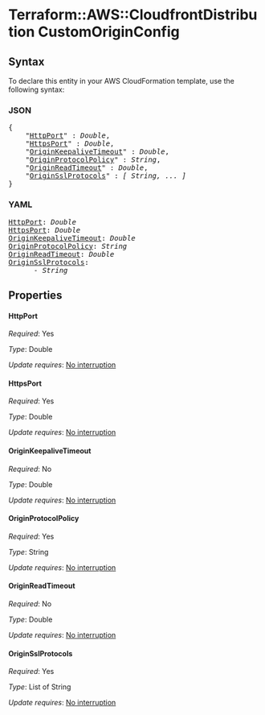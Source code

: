 # Terraform::AWS::CloudfrontDistribution CustomOriginConfig

## Syntax

To declare this entity in your AWS CloudFormation template, use the following syntax:

### JSON

<pre>
{
    "<a href="#httpport" title="HttpPort">HttpPort</a>" : <i>Double</i>,
    "<a href="#httpsport" title="HttpsPort">HttpsPort</a>" : <i>Double</i>,
    "<a href="#originkeepalivetimeout" title="OriginKeepaliveTimeout">OriginKeepaliveTimeout</a>" : <i>Double</i>,
    "<a href="#originprotocolpolicy" title="OriginProtocolPolicy">OriginProtocolPolicy</a>" : <i>String</i>,
    "<a href="#originreadtimeout" title="OriginReadTimeout">OriginReadTimeout</a>" : <i>Double</i>,
    "<a href="#originsslprotocols" title="OriginSslProtocols">OriginSslProtocols</a>" : <i>[ String, ... ]</i>
}
</pre>

### YAML

<pre>
<a href="#httpport" title="HttpPort">HttpPort</a>: <i>Double</i>
<a href="#httpsport" title="HttpsPort">HttpsPort</a>: <i>Double</i>
<a href="#originkeepalivetimeout" title="OriginKeepaliveTimeout">OriginKeepaliveTimeout</a>: <i>Double</i>
<a href="#originprotocolpolicy" title="OriginProtocolPolicy">OriginProtocolPolicy</a>: <i>String</i>
<a href="#originreadtimeout" title="OriginReadTimeout">OriginReadTimeout</a>: <i>Double</i>
<a href="#originsslprotocols" title="OriginSslProtocols">OriginSslProtocols</a>: <i>
      - String</i>
</pre>

## Properties

#### HttpPort

_Required_: Yes

_Type_: Double

_Update requires_: [No interruption](https://docs.aws.amazon.com/AWSCloudFormation/latest/UserGuide/using-cfn-updating-stacks-update-behaviors.html#update-no-interrupt)

#### HttpsPort

_Required_: Yes

_Type_: Double

_Update requires_: [No interruption](https://docs.aws.amazon.com/AWSCloudFormation/latest/UserGuide/using-cfn-updating-stacks-update-behaviors.html#update-no-interrupt)

#### OriginKeepaliveTimeout

_Required_: No

_Type_: Double

_Update requires_: [No interruption](https://docs.aws.amazon.com/AWSCloudFormation/latest/UserGuide/using-cfn-updating-stacks-update-behaviors.html#update-no-interrupt)

#### OriginProtocolPolicy

_Required_: Yes

_Type_: String

_Update requires_: [No interruption](https://docs.aws.amazon.com/AWSCloudFormation/latest/UserGuide/using-cfn-updating-stacks-update-behaviors.html#update-no-interrupt)

#### OriginReadTimeout

_Required_: No

_Type_: Double

_Update requires_: [No interruption](https://docs.aws.amazon.com/AWSCloudFormation/latest/UserGuide/using-cfn-updating-stacks-update-behaviors.html#update-no-interrupt)

#### OriginSslProtocols

_Required_: Yes

_Type_: List of String

_Update requires_: [No interruption](https://docs.aws.amazon.com/AWSCloudFormation/latest/UserGuide/using-cfn-updating-stacks-update-behaviors.html#update-no-interrupt)

